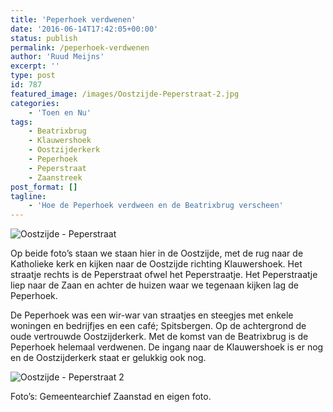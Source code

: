 ```yaml
---
title: 'Peperhoek verdwenen'
date: '2016-06-14T17:42:05+00:00'
status: publish
permalink: /peperhoek-verdwenen
author: 'Ruud Meijns'
excerpt: ''
type: post
id: 787
featured_image: /images/Oostzijde-Peperstraat-2.jpg
categories:
    - 'Toen en Nu'
tags:
    - Beatrixbrug
    - Klauwershoek
    - Oostzijderkerk
    - Peperhoek
    - Peperstraat
    - Zaanstreek
post_format: []
tagline:
    - 'Hoe de Peperhoek verdween en de Beatrixbrug verscheen'
---
```


![Oostzijde - Peperstraat](/images/Oostzijde-Peperstraat.jpg)

Op beide foto’s staan we staan hier in de Oostzijde, met de rug naar de Katholieke kerk en kijken naar de Oostzijde richting Klauwershoek. Het straatje rechts is de Peperstraat ofwel het Peperstraatje. Het Peperstraatje liep naar de Zaan en achter de huizen waar we tegenaan kijken lag de Peperhoek.

De Peperhoek was een wir-war van straatjes en steegjes met enkele woningen en bedrijfjes en een café; Spitsbergen. Op de achtergrond de oude vertrouwde Oostzijderkerk. Met de komst van de Beatrixbrug is de Peperhoek helemaal verdwenen. De ingang naar de Klauwershoek is er nog en de Oostzijderkerk staat er gelukkig ook nog.

![Oostzijde - Peperstraat 2](/images/Oostzijde-Peperstraat-2.jpg)

Foto’s: Gemeentearchief Zaanstad en eigen foto.